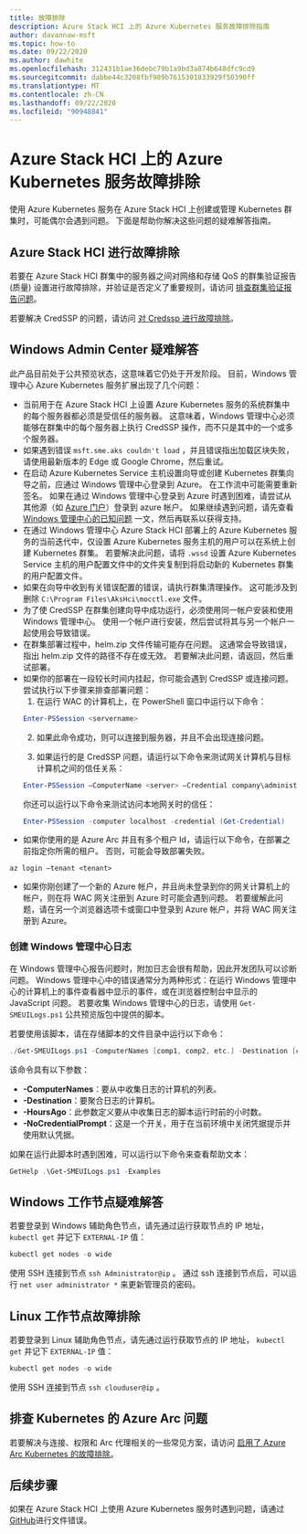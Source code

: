 ```yaml
---
title: 故障排除
description: Azure Stack HCI 上的 Azure Kubernetes 服务故障排除指南
author: davannaw-msft
ms.topic: how-to
ms.date: 09/22/2020
ms.author: dawhite
ms.openlocfilehash: 312431b1ae36debc79b1a9bd3a874b648dfc9cd9
ms.sourcegitcommit: dabbe44c3208fbf989b7615301833929f50390ff
ms.translationtype: MT
ms.contentlocale: zh-CN
ms.lasthandoff: 09/22/2020
ms.locfileid: "90948841"
---
```

# <a name="troubleshooting-azure-kubernetes-service-on-azure-stack-hci"></a>Azure Stack HCI 上的 Azure Kubernetes 服务故障排除

使用 Azure Kubernetes 服务在 Azure Stack HCI 上创建或管理 Kubernetes 群集时，可能偶尔会遇到问题。 下面是帮助你解决这些问题的疑难解答指南。 

## <a name="troubleshooting-azure-stack-hci"></a>Azure Stack HCI 进行故障排除
若要在 Azure Stack HCI 群集中的服务器之间对网络和存储 QoS 的群集验证报告 (质量) 设置进行故障排除，并验证是否定义了重要规则，请访问 [排查群集验证报告问题](/azure-stack/hci/manage/validate-qos)。

若要解决 CredSSP 的问题，请访问 [对 Credssp 进行故障排除](/azure-stack/hci/manage/troubleshoot-credssp)。

## <a name="troubleshooting-windows-admin-center"></a>Windows Admin Center 疑难解答
此产品目前处于公共预览状态，这意味着它仍处于开发阶段。 目前，Windows 管理中心 Azure Kubernetes 服务扩展出现了几个问题： 
* 当前用于在 Azure Stack HCI 上设置 Azure Kubernetes 服务的系统群集中的每个服务器都必须是受信任的服务器。 这意味着，Windows 管理中心必须能够在群集中的每个服务器上执行 CredSSP 操作，而不只是其中的一个或多个服务器。 
* 如果遇到错误 `msft.sme.aks couldn't load` ，并且错误指出加载区块失败，请使用最新版本的 Edge 或 Google Chrome，然后重试。
* 在启动 Azure Kubernetes Service 主机设置向导或创建 Kubernetes 群集向导之前，应通过 Windows 管理中心登录到 Azure。 在工作流中可能需要重新签名。 如果在通过 Windows 管理中心登录到 Azure 时遇到困难，请尝试从其他源（如 [Azure 门户](https://portal.azure.com/)）登录到 azure 帐户。 如果继续遇到问题，请先查看 [Windows 管理中心的已知问题](/windows-server/manage/windows-admin-center/support/known-issues) 一文，然后再联系以获得支持。
* 在通过 Windows 管理中心 Azure Stack HCI 部署上的 Azure Kubernetes 服务的当前迭代中，仅设置 Azure Kubernetes 服务主机的用户可以在系统上创建 Kubernetes 群集。 若要解决此问题，请将 `.wssd` 设置 Azure Kubernetes Service 主机的用户配置文件中的文件夹复制到将启动新的 Kubernetes 群集的用户配置文件。
* 如果在向导中收到有关错误配置的错误，请执行群集清理操作。 这可能涉及到删除 `C:\Program Files\AksHci\mocctl.exe` 文件。
* 为了使 CredSSP 在群集创建向导中成功运行，必须使用同一帐户安装和使用 Windows 管理中心。 使用一个帐户进行安装，然后尝试将其与另一个帐户一起使用会导致错误。
* 在群集部署过程中，helm.zip 文件传输可能存在问题。 这通常会导致错误，指出 helm.zip 文件的路径不存在或无效。 若要解决此问题，请返回，然后重试部署。
* 如果你的部署在一段较长时间内挂起，你可能会遇到 CredSSP 或连接问题。 尝试执行以下步骤来排查部署问题： 
    1.  在运行 WAC 的计算机上，在 PowerShell 窗口中运行以下命令： 
    ```PowerShell
    Enter-PSSession <servername>
    ```
    2.  如果此命令成功，则可以连接到服务器，并且不会出现连接问题。
    
    3.  如果运行的是 CredSSP 问题，请运行以下命令来测试网关计算机与目标计算机之间的信任关系： 
    ```PowerShell
    Enter-PSSession –ComputerName <server> –Credential company\administrator –Authentication CredSSP
    ``` 
    你还可以运行以下命令来测试访问本地网关时的信任： 
    ```PowerShell
    Enter-PSSession -computer localhost -credential (Get-Credential)
    ``` 
* 如果你使用的是 Azure Arc 并且有多个租户 Id，请运行以下命令，在部署之前指定你所需的租户。 否则，可能会导致部署失败。

```Azure CLI
az login –tenant <tenant>
```
* 如果你刚创建了一个新的 Azure 帐户，并且尚未登录到你的网关计算机上的帐户，则在将 WAC 网关注册到 Azure 时可能会遇到问题。 若要缓解此问题，请在另一个浏览器选项卡或窗口中登录到 Azure 帐户，并将 WAC 网关注册到 Azure。

### <a name="creating-windows-admin-center-logs"></a>创建 Windows 管理中心日志
在 Windows 管理中心报告问题时，附加日志会很有帮助，因此开发团队可以诊断问题。 Windows 管理中心中的错误通常分为两种形式：在运行 Windows 管理中心的计算机上的事件查看器中显示的事件，或在浏览器控制台中显示的 JavaScript 问题。 若要收集 Windows 管理中心的日志，请使用 `Get-SMEUILogs.ps1` 公共预览版包中提供的脚本。 
 
若要使用该脚本，请在存储脚本的文件目录中运行以下命令： 
 
```PowerShell
./Get-SMEUILogs.ps1 -ComputerNames [comp1, comp2, etc.] -Destination [comp3] -HoursAgo [48] -NoCredentialPrompt
```
 
该命令具有以下参数：
 
* **-ComputerNames**：要从中收集日志的计算机的列表。
* **-Destination**：要聚合日志的计算机。
* **-HoursAgo**：此参数定义要从中收集日志的脚本运行时前的小时数。
* **-NoCredentialPrompt**：这是一个开关，用于在当前环境中关闭凭据提示并使用默认凭据。
 
如果在运行此脚本时遇到困难，可以运行以下命令来查看帮助文本： 
 
```PowerShell
GetHelp .\Get-SMEUILogs.ps1 -Examples
```

## <a name="troubleshooting-windows-worker-nodes"></a>Windows 工作节点疑难解答 
若要登录到 Windows 辅助角色节点，请先通过运行获取节点的 IP 地址， `kubectl get` 并记下 `EXTERNAL-IP` 值：

```PowerShell
kubectl get nodes -o wide
``` 
使用 SSH 连接到节点 `ssh Administrator@ip` 。 通过 ssh 连接到节点后，可以运行 `net user administrator *` 来更新管理员的密码。 

## <a name="troubleshooting-linux-worker-nodes"></a>Linux 工作节点故障排除 
若要登录到 Linux 辅助角色节点，请先通过运行获取节点的 IP 地址， `kubectl get` 并记下 `EXTERNAL-IP` 值：

```PowerShell
kubectl get nodes -o wide
``` 
使用 SSH 连接到节点 `ssh clouduser@ip` 。 

## <a name="troubleshooting-azure-arc-for-kubernetes"></a>排查 Kubernetes 的 Azure Arc 问题
若要解决与连接、权限和 Arc 代理相关的一些常见方案，请访问 [启用了 Azure Arc Kubernetes 的故障排除](/azure/azure-arc/kubernetes/troubleshooting)。

## <a name="next-steps"></a>后续步骤
如果在 Azure Stack HCI 上使用 Azure Kubernetes 服务时遇到问题，请通过 [GitHub](https://aka.ms/aks-hci-issues)进行文件错误。  
